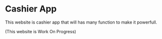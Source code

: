 # Cashier App
This website is cashier app that will has many function to make it powerfull.

(This website is Work On Progress)
